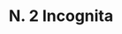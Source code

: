 ---
title: "N. 2 Incognita"
permalink: "/edition/plant002/"
plant-name: "N. 2"
plant-number: "002"
plant-xml: "/assets/xml/plant002.xml"
plant-img1: "/assets/img/plant002_verso.jpg"
plant-img2: "/assets/img/plant002.jpg"
plant-title: "N. 2 Incognita"
plant-wfo-link: ""
plant-kew-link: ""
plant-taxon-content: "Sambucus racemosa L."
layout: single-xml
---